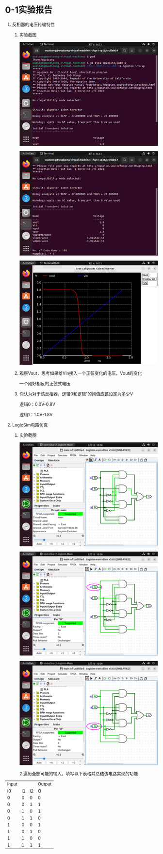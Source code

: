# **0-1实验报告**

1.  反相器的电压传输特性

    1.  实验截图

        ![image-20240210195656504](./0-1%E5%AE%9E%E9%AA%8C%E6%8A%A5%E5%91%8Aimg/image-20240210195656504.png)

        ![image-20240210195700985](./0-1%E5%AE%9E%E9%AA%8C%E6%8A%A5%E5%91%8Aimg/image-20240210195700985.png)

        ![image-20240210195706430](./0-1%E5%AE%9E%E9%AA%8C%E6%8A%A5%E5%91%8Aimg/image-20240210195706430.png)

    2.  观察Vout，思考如果给Vin接入一个正弦变化的电压，Vout的变化

        一个刚好相反的正弦式电压

    3.  你认为对于该反相器，逻辑0和逻辑1的阈值应该设定为多少V

        逻辑0：0.0V-0.8V

        逻辑1：1.0V-1.8V

2.  LogicSim电路仿真

    1.  实验截图

        ![image-20240210195712428](./0-1%E5%AE%9E%E9%AA%8C%E6%8A%A5%E5%91%8Aimg/image-20240210195712428.png)

        ![image-20240210195717639](./0-1%E5%AE%9E%E9%AA%8C%E6%8A%A5%E5%91%8Aimg/image-20240210195717639.png)

        ![image-20240210195721750](./0-1%E5%AE%9E%E9%AA%8C%E6%8A%A5%E5%91%8Aimg/image-20240210195721750.png)

        2.遍历全部可能的输入，填写以下表格并总结该电路实现的功能

|       |     |     |        |
|-------|-----|-----|--------|
| Input |     |     | Output |
| I0    | I1  | I2  | O      |
| 0     | 0   | 0   | 0      |
| 0     | 0   | 1   | 1      |
| 0     | 1   | 0   | 1      |
| 0     | 1   | 1   | 0      |
| 1     | 0   | 0   | 1      |
| 1     | 0   | 1   | 0      |
| 1     | 1   | 0   | 0      |
| 1     | 1   | 1   | 1      |
